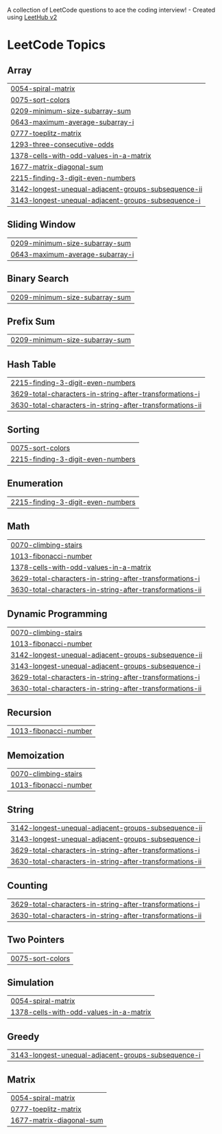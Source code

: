 A collection of LeetCode questions to ace the coding interview! - Created using [LeetHub v2](https://github.com/arunbhardwaj/LeetHub-2.0)
<!---LeetCode Topics Start-->
# LeetCode Topics
## Array
|  |
| ------- |
| [0054-spiral-matrix](https://github.com/dhruvpatil1606/Leetcode/tree/master/0054-spiral-matrix) |
| [0075-sort-colors](https://github.com/dhruvpatil1606/Leetcode/tree/master/0075-sort-colors) |
| [0209-minimum-size-subarray-sum](https://github.com/dhruvpatil1606/Leetcode/tree/master/0209-minimum-size-subarray-sum) |
| [0643-maximum-average-subarray-i](https://github.com/dhruvpatil1606/Leetcode/tree/master/0643-maximum-average-subarray-i) |
| [0777-toeplitz-matrix](https://github.com/dhruvpatil1606/Leetcode/tree/master/0777-toeplitz-matrix) |
| [1293-three-consecutive-odds](https://github.com/dhruvpatil1606/Leetcode/tree/master/1293-three-consecutive-odds) |
| [1378-cells-with-odd-values-in-a-matrix](https://github.com/dhruvpatil1606/Leetcode/tree/master/1378-cells-with-odd-values-in-a-matrix) |
| [1677-matrix-diagonal-sum](https://github.com/dhruvpatil1606/Leetcode/tree/master/1677-matrix-diagonal-sum) |
| [2215-finding-3-digit-even-numbers](https://github.com/dhruvpatil1606/Leetcode/tree/master/2215-finding-3-digit-even-numbers) |
| [3142-longest-unequal-adjacent-groups-subsequence-ii](https://github.com/dhruvpatil1606/Leetcode/tree/master/3142-longest-unequal-adjacent-groups-subsequence-ii) |
| [3143-longest-unequal-adjacent-groups-subsequence-i](https://github.com/dhruvpatil1606/Leetcode/tree/master/3143-longest-unequal-adjacent-groups-subsequence-i) |
## Sliding Window
|  |
| ------- |
| [0209-minimum-size-subarray-sum](https://github.com/dhruvpatil1606/Leetcode/tree/master/0209-minimum-size-subarray-sum) |
| [0643-maximum-average-subarray-i](https://github.com/dhruvpatil1606/Leetcode/tree/master/0643-maximum-average-subarray-i) |
## Binary Search
|  |
| ------- |
| [0209-minimum-size-subarray-sum](https://github.com/dhruvpatil1606/Leetcode/tree/master/0209-minimum-size-subarray-sum) |
## Prefix Sum
|  |
| ------- |
| [0209-minimum-size-subarray-sum](https://github.com/dhruvpatil1606/Leetcode/tree/master/0209-minimum-size-subarray-sum) |
## Hash Table
|  |
| ------- |
| [2215-finding-3-digit-even-numbers](https://github.com/dhruvpatil1606/Leetcode/tree/master/2215-finding-3-digit-even-numbers) |
| [3629-total-characters-in-string-after-transformations-i](https://github.com/dhruvpatil1606/Leetcode/tree/master/3629-total-characters-in-string-after-transformations-i) |
| [3630-total-characters-in-string-after-transformations-ii](https://github.com/dhruvpatil1606/Leetcode/tree/master/3630-total-characters-in-string-after-transformations-ii) |
## Sorting
|  |
| ------- |
| [0075-sort-colors](https://github.com/dhruvpatil1606/Leetcode/tree/master/0075-sort-colors) |
| [2215-finding-3-digit-even-numbers](https://github.com/dhruvpatil1606/Leetcode/tree/master/2215-finding-3-digit-even-numbers) |
## Enumeration
|  |
| ------- |
| [2215-finding-3-digit-even-numbers](https://github.com/dhruvpatil1606/Leetcode/tree/master/2215-finding-3-digit-even-numbers) |
## Math
|  |
| ------- |
| [0070-climbing-stairs](https://github.com/dhruvpatil1606/Leetcode/tree/master/0070-climbing-stairs) |
| [1013-fibonacci-number](https://github.com/dhruvpatil1606/Leetcode/tree/master/1013-fibonacci-number) |
| [1378-cells-with-odd-values-in-a-matrix](https://github.com/dhruvpatil1606/Leetcode/tree/master/1378-cells-with-odd-values-in-a-matrix) |
| [3629-total-characters-in-string-after-transformations-i](https://github.com/dhruvpatil1606/Leetcode/tree/master/3629-total-characters-in-string-after-transformations-i) |
| [3630-total-characters-in-string-after-transformations-ii](https://github.com/dhruvpatil1606/Leetcode/tree/master/3630-total-characters-in-string-after-transformations-ii) |
## Dynamic Programming
|  |
| ------- |
| [0070-climbing-stairs](https://github.com/dhruvpatil1606/Leetcode/tree/master/0070-climbing-stairs) |
| [1013-fibonacci-number](https://github.com/dhruvpatil1606/Leetcode/tree/master/1013-fibonacci-number) |
| [3142-longest-unequal-adjacent-groups-subsequence-ii](https://github.com/dhruvpatil1606/Leetcode/tree/master/3142-longest-unequal-adjacent-groups-subsequence-ii) |
| [3143-longest-unequal-adjacent-groups-subsequence-i](https://github.com/dhruvpatil1606/Leetcode/tree/master/3143-longest-unequal-adjacent-groups-subsequence-i) |
| [3629-total-characters-in-string-after-transformations-i](https://github.com/dhruvpatil1606/Leetcode/tree/master/3629-total-characters-in-string-after-transformations-i) |
| [3630-total-characters-in-string-after-transformations-ii](https://github.com/dhruvpatil1606/Leetcode/tree/master/3630-total-characters-in-string-after-transformations-ii) |
## Recursion
|  |
| ------- |
| [1013-fibonacci-number](https://github.com/dhruvpatil1606/Leetcode/tree/master/1013-fibonacci-number) |
## Memoization
|  |
| ------- |
| [0070-climbing-stairs](https://github.com/dhruvpatil1606/Leetcode/tree/master/0070-climbing-stairs) |
| [1013-fibonacci-number](https://github.com/dhruvpatil1606/Leetcode/tree/master/1013-fibonacci-number) |
## String
|  |
| ------- |
| [3142-longest-unequal-adjacent-groups-subsequence-ii](https://github.com/dhruvpatil1606/Leetcode/tree/master/3142-longest-unequal-adjacent-groups-subsequence-ii) |
| [3143-longest-unequal-adjacent-groups-subsequence-i](https://github.com/dhruvpatil1606/Leetcode/tree/master/3143-longest-unequal-adjacent-groups-subsequence-i) |
| [3629-total-characters-in-string-after-transformations-i](https://github.com/dhruvpatil1606/Leetcode/tree/master/3629-total-characters-in-string-after-transformations-i) |
| [3630-total-characters-in-string-after-transformations-ii](https://github.com/dhruvpatil1606/Leetcode/tree/master/3630-total-characters-in-string-after-transformations-ii) |
## Counting
|  |
| ------- |
| [3629-total-characters-in-string-after-transformations-i](https://github.com/dhruvpatil1606/Leetcode/tree/master/3629-total-characters-in-string-after-transformations-i) |
| [3630-total-characters-in-string-after-transformations-ii](https://github.com/dhruvpatil1606/Leetcode/tree/master/3630-total-characters-in-string-after-transformations-ii) |
## Two Pointers
|  |
| ------- |
| [0075-sort-colors](https://github.com/dhruvpatil1606/Leetcode/tree/master/0075-sort-colors) |
## Simulation
|  |
| ------- |
| [0054-spiral-matrix](https://github.com/dhruvpatil1606/Leetcode/tree/master/0054-spiral-matrix) |
| [1378-cells-with-odd-values-in-a-matrix](https://github.com/dhruvpatil1606/Leetcode/tree/master/1378-cells-with-odd-values-in-a-matrix) |
## Greedy
|  |
| ------- |
| [3143-longest-unequal-adjacent-groups-subsequence-i](https://github.com/dhruvpatil1606/Leetcode/tree/master/3143-longest-unequal-adjacent-groups-subsequence-i) |
## Matrix
|  |
| ------- |
| [0054-spiral-matrix](https://github.com/dhruvpatil1606/Leetcode/tree/master/0054-spiral-matrix) |
| [0777-toeplitz-matrix](https://github.com/dhruvpatil1606/Leetcode/tree/master/0777-toeplitz-matrix) |
| [1677-matrix-diagonal-sum](https://github.com/dhruvpatil1606/Leetcode/tree/master/1677-matrix-diagonal-sum) |
<!---LeetCode Topics End-->